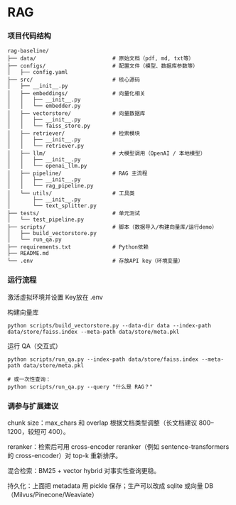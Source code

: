 # RAG

### 项目代码结构

```
rag-baseline/
├── data/                        # 原始文档（pdf, md, txt等）
├── configs/                     # 配置文件（模型、数据库参数等）
│   ├── config.yaml
├── src/                         # 核心源码
│   ├── __init__.py
│   ├── embeddings/              # 向量化相关
│   │   ├── __init__.py
│   │   └── embedder.py
│   ├── vectorstore/             # 向量数据库
│   │   ├── __init__.py
│   │   └── faiss_store.py
│   ├── retriever/               # 检索模块
│   │   ├── __init__.py
│   │   └── retriever.py
│   ├── llm/                     # 大模型调用（OpenAI / 本地模型）
│   │   ├── __init__.py
│   │   └── openai_llm.py
│   ├── pipeline/                # RAG 主流程
│   │   ├── __init__.py
│   │   └── rag_pipeline.py
│   └── utils/                   # 工具类
│       ├── __init__.py
│       └── text_splitter.py
├── tests/                       # 单元测试
│   └── test_pipeline.py
├── scripts/                     # 脚本（数据导入/构建向量库/运行demo）
│   ├── build_vectorstore.py
│   └── run_qa.py
├── requirements.txt             # Python依赖
├── README.md
└── .env                         # 存放API key（环境变量）
```



### 运行流程

激活虚拟环境并设置 Key放在 .env




构建向量库
```
python scripts/build_vectorstore.py --data-dir data --index-path data/store/faiss.index --meta-path data/store/meta.pkl
```


运行 QA（交互式）
```
python scripts/run_qa.py --index-path data/store/faiss.index --meta-path data/store/meta.pkl

# 或一次性查询：
python scripts/run_qa.py --query "什么是 RAG？"
```

### 调参与扩展建议

chunk size：max_chars 和 overlap 根据文档类型调整（长文档建议 800–1200，较短可 400）。

reranker：检索后可用 cross-encoder reranker（例如 sentence-transformers 的 cross-encoder）对 top-k 重新排序。

混合检索：BM25 + vector hybrid 对事实性查询更稳。

持久化：上面把 metadata 用 pickle 保存；生产可以改成 sqlite 或向量 DB（Milvus/Pinecone/Weaviate）